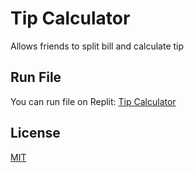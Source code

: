 # Tip Calculator

Allows friends to split bill and calculate tip


## Run File
You can run file on Replit:
[Tip Calculator](https://replit.com/@megler/Day2-Tip-Calculator)

## License
[MIT](https://choosealicense.com/licenses/mit/)